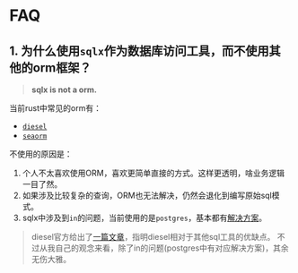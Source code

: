 # FAQ

## 1. 为什么使用`sqlx`作为数据库访问工具，而不使用其他的orm框架？

> **sqlx is not a orm.**

当前rust中常见的orm有：

- [`diesel`](https://diesel.rs/)
- [`seaorm`](https://www.sea-ql.org/SeaORM/)

不使用的原因是：

1. 个人不太喜欢使用ORM，喜欢更简单直接的方式。这样更透明，啥业务逻辑一目了然。
2. 如果涉及比较复杂的查询，ORM也无法解决，仍然会退化到编写原始sql模式。
3. sqlx中涉及到`in`的问题，当前使用的是`postgres`，基本都有[解决方案](https://github.com/launchbadge/sqlx/blob/main/FAQ.md#how-can-i-do-a-select--where-foo-in--query)。

> diesel官方给出了[一篇文章](https://diesel.rs/compare_diesel.html)，指明diesel相对于其他sql工具的优缺点。
> 不过从我自己的观念来看，除了in的问题(postgres中有对应解决方案)，其余无伤大雅。